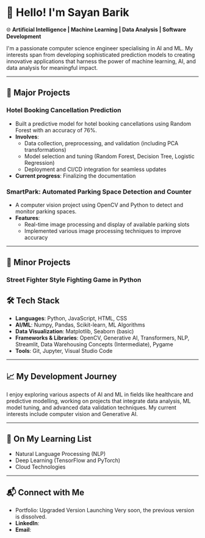 # **👋 Hello! I'm Sayan Barik** 

🌐 **Artificial Intelligence | Machine Learning | Data Analysis | Software Development**

I'm a passionate computer science engineer specialising in AI and ML. My interests span from developing sophisticated prediction models to creating innovative applications that harness the power of machine learning, AI, and data analysis for meaningful impact.

---

## 📂 Major Projects

### Hotel Booking Cancellation Prediction
- Built a predictive model for hotel booking cancellations using Random Forest with an accuracy of 76%.
- **Involves**:
  - Data collection, preprocessing, and validation (including PCA transformations)
  - Model selection and tuning (Random Forest, Decision Tree, Logistic Regression)
  - Deployment and CI/CD integration for seamless updates
- **Current progress**: Finalizing the documentation

### SmartPark: Automated Parking Space Detection and Counter
- A computer vision project using OpenCV and Python to detect and monitor parking spaces.
- **Features**:
  - Real-time image processing and display of available parking slots
  - Implemented various image processing techniques to improve accuracy

---

## 📂 Minor Projects

### Street Fighter Style Fighting Game in Python

## 🛠️ Tech Stack

- **Languages**: Python, JavaScript, HTML, CSS
- **AI/ML**: Numpy, Pandas, Scikit-learn, ML Algorithms
- **Data Visualization**: Matplotlib, Seaborn (basic)
- **Frameworks & Libraries**: OpenCV, Generative AI, Transformers, NLP, Streamlit, Data Warehousing Concepts (Intermediate), Pygame
- **Tools**: Git, Jupyter, Visual Studio Code

---

## 📈 My Development Journey

I enjoy exploring various aspects of AI and ML in fields like healthcare and predictive modelling, working on projects that integrate data analysis, ML model tuning, and advanced data validation techniques. My current interests include computer vision and Generative AI.

---

## 🌱 On My Learning List

- Natural Language Processing (NLP)
- Deep Learning (TensorFlow and PyTorch)
- Cloud Technologies

---

## 📬 Connect with Me
-  Portfolio: Upgraded Version Launching Very soon, the previous version is dissolved. 
- **LinkedIn**: 
- **Email**: 

